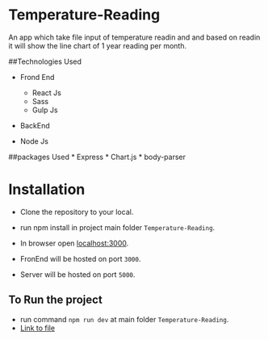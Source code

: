 # Temperature-Reading

An app which take file input of temperature readin and and based on readin it will show the line chart of 1 year reading per month.

##Technologies Used

* Frond End
  - React Js
  - Sass
  - Gulp Js
  
 * BackEnd
  - Node Js
  
  ##packages Used
    * Express
    * Chart.js
    * body-parser

# Installation
  - Clone the repository to your local.
  - run npm install in project main folder `Temperature-Reading`.
  - In browser open [localhost:3000](localhost:3000).
  
 - FronEnd will be hosted on port `3000`.
 - Server will be hosted on port `5000`.

## To Run the project
  - run command  `npm run dev` at main folder `Temperature-Reading`.
  - [Link to file](https://drive.google.com/file/d/1JWmJCxX7E06Y5NTTPdQFu0mO_7ob4RVz/view?usp=sharing)